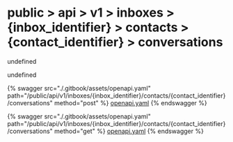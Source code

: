 # public > api > v1 > inboxes > {inbox_identifier} > contacts > {contact_identifier} > conversations

undefined

undefined


{% swagger src="./.gitbook/assets/openapi.yaml" path="/public/api/v1/inboxes/{inbox_identifier}/contacts/{contact_identifier}/conversations" method="post" %}
[openapi.yaml](<./.gitbook/assets/openapi.yaml>)
{% endswagger %}
  


{% swagger src="./.gitbook/assets/openapi.yaml" path="/public/api/v1/inboxes/{inbox_identifier}/contacts/{contact_identifier}/conversations" method="get" %}
[openapi.yaml](<./.gitbook/assets/openapi.yaml>)
{% endswagger %}